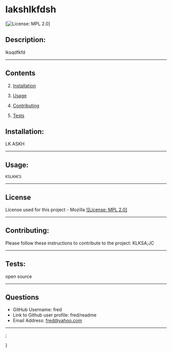 # lakshlkfdsh


  [![License: MPL 2.0](https://img.shields.io/badge/License-MPL%202.0-brightgreen.svg)]


  ## Description:
  lksqdfkfd
   
  ---
  
  ## Contents
  
  
  2. [Installation](#installation)
  
  3. [Usage](#usage)
  
  4. [Contributing](#contributing)
  
  5. [Tests](#tests)
  
  
  ## Installation:
  
  LK	ASKH
  
  ---
  
 ## Usage:
 
 	KSLKHCS
  

  ---
  
  
  
  ## License
  
  License used for this project - Mozilla
  [![License: MPL 2.0]](https://opensource.org/licenses/MPL-2.0)
  
  ---
  
  
  
  ## Contributing:
  
  Please follow these instructions to contribute to the project:
  KLKSA;JC
  

  
  ---
  
  ## Tests:
  
  open source
  
  ---
  
  
  
  ## Questions
  
  * GitHub Username: fred
  * Link to Github user profile: fred/readme
  * Email Address: fred@yahoo.com
  
  ---
  
  
  ;
  
  }
  
